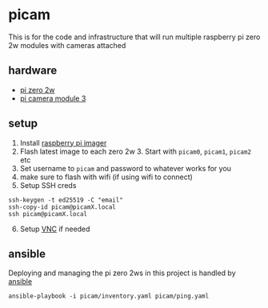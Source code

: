 # picam
This is for the code and infrastructure that will run multiple raspberry pi zero 2w modules with cameras attached

## hardware
- [pi zero 2w](https://www.raspberrypi.com/products/raspberry-pi-zero-2-w/)
- [pi camera module 3](https://www.raspberrypi.com/products/camera-module-3/)



## setup

1. Install [raspberry pi imager](https://www.raspberrypi.com/software/)
2. Flash latest image to each zero 2w
   3. Start with `picam0`, `picam1`, `picam2` etc
3. Set username to `picam` and password to whatever works for you
4. make sure to flash with wifi (if using wifi to connect)
5. Setup SSH creds
```shell
ssh-keygen -t ed25519 -C "email"
ssh-copy-id picam@picamX.local
ssh picam@picamX.local
```
6. Setup [VNC](https://www.raspberrypi.com/documentation/computers/remote-access.html#vnc) if needed

## ansible
Deploying and managing the pi zero 2ws in this project is handled by [ansible](https://docs.ansible.com/ansible/latest/getting_started/index.html)

```shell
ansible-playbook -i picam/inventory.yaml picam/ping.yaml
```